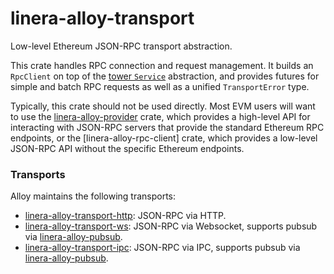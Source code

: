 # linera-alloy-transport

<!-- TODO: More links and real doctests -->

Low-level Ethereum JSON-RPC transport abstraction.

This crate handles RPC connection and request management. It builds an
`RpcClient` on top of the [tower `Service`] abstraction, and provides
futures for simple and batch RPC requests as well as a unified `TransportError`
type.

Typically, this crate should not be used directly. Most EVM users will want to
use the [linera-alloy-provider] crate, which provides a high-level API for interacting
with JSON-RPC servers that provide the standard Ethereum RPC endpoints, or the
[linera-alloy-rpc-client] crate, which provides a low-level JSON-RPC API without the
specific Ethereum endpoints.

[linera-alloy-provider]: https://alloy-rs.github.io/alloy/linera_alloy_provider/index.html
[tower `Service`]: https://docs.rs/tower/latest/tower/trait.Service.html

### Transports

Alloy maintains the following transports:

- [linera-alloy-transport-http]: JSON-RPC via HTTP.
- [linera-alloy-transport-ws]: JSON-RPC via Websocket, supports pubsub via
    [linera-alloy-pubsub].
- [linera-alloy-transport-ipc]: JSON-RPC via IPC, supports pubsub via [linera-alloy-pubsub].

[linera-alloy-transport-http]: https://alloy-rs.github.io/alloy/linera_alloy_transport_http/index.html
[linera-alloy-transport-ws]: https://alloy-rs.github.io/alloy/linera_alloy_transport_ws/index.html
[linera-alloy-transport-ipc]: https://alloy-rs.github.io/alloy/linera_alloy_transport_ipc/index.html
[linera-alloy-pubsub]: https://alloy-rs.github.io/alloy/linera_alloy_pubsub/index.html